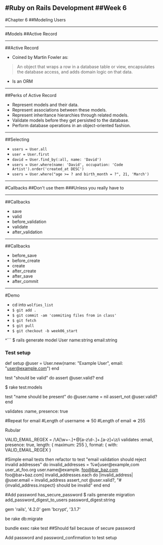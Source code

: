 #Ruby on Rails Development
##Week 6
---
#Chapter 6 
##Modeling Users

---
#Models
##Active Record

---
##Active Record

* Coined by Martin Fowler as:

> An object that wraps a row in a database table or view, encapsulates the database access, and adds domain logic on that data.

* Is an ORM

---
##Perks of Active Record

* Represent models and their data.
* Represent associations between these models.
* Represent inheritance hierarchies through related models.
* Validate models before they get persisted to the database.
* Perform database operations in an object-oriented fashion.

---
##Selecting
* ```users = User.all```
* ```user = User.first```
* ```david = User.find_by(:all, name: 'David')```
* ```users = User.where(name: 'David', occupation: 'Code Artist').order('created_at DESC')```
* ```users = User.where("age >= ? and birth_month = ?", 21, 'March')```

---
#Callbacks
##Don't use them
###Unless you really have to

---
##Callbacks
* save
* valid
* before_validation
* validate
* after_validation

---
##Callbacks
* before_save
* before_create
* create
* after_create
* after_save
* after_commit

---
#Demo
* cd into ```wolfies_list```
* ```$ git add . ```
* ```$ git commit -am 'commiting files from in class'```
* ```$ git fetch```
* ```$ git pull ```
* ```$ git checkout -b week06_start```

^```
$ rails generate model User name:string email:string

### Test setup
 def setup
    @user = User.new(name: "Example User", email: "user@example.com")
  end

  test "should be valid" do
    assert @user.valid?
  end

$ rake test:models

test "name should be present" do
    @user.name = nil 
    assert_not @user.valid?
end

validates :name, presence: true

#Repeat for email
#Length of username => 50
#Length of email => 255

Rubular

VALID_EMAIL_REGEX = /\A[\w+\-.]+@[a-z\d\-.]+\.[a-z]+\z/i
validates :email, presence: true, length: { maximum: 255 },
                  format: { with: VALID_EMAIL_REGEX }

#Simple email tests then refactor to 
test "email validation should reject invalid addresses" do
  invalid_addresses = %w[user@example,com user_at_foo.org user.name@example.
                         foo@bar_baz.com foo@bar+baz.com]
  invalid_addresses.each do |invalid_address|
    @user.email = invalid_address
    assert_not @user.valid?, "#{invalid_address.inspect} should be invalid"
  end
end

#Add password
has_secure_password
$ rails generate migration add_password_digest_to_users password_digest:string

gem 'rails',                '4.2.0'
gem 'bcrypt',               '3.1.7'

be rake db:migrate

bundle exec rake test ##Should fail because of secure password

Add password and password_confirmation to test setup
```
